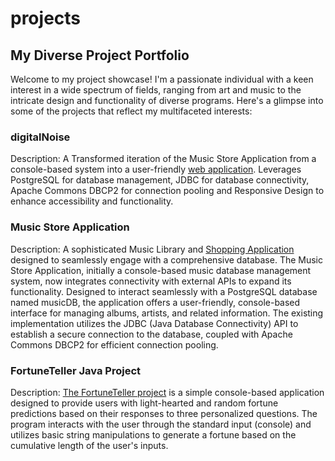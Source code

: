 # projects


## My Diverse Project Portfolio
Welcome to my project showcase! I'm a passionate individual with a keen interest in a wide spectrum of fields, ranging from art and music to the intricate design and functionality of diverse programs. Here's a glimpse into some of the projects that reflect my multifaceted interests:

### digitalNoise
Description: A Transformed iteration of the Music Store Application from a console-based system into a user-friendly [web application](https://github.com/jackn513/projects/tree/main/music-vue). Leverages PostgreSQL for database management, JDBC for database connectivity, Apache Commons DBCP2 for connection pooling and Responsive Design to enhance accessibility and functionality.

### Music Store Application
Description: A sophisticated Music Library and [Shopping Application](https://github.com/jackn513/projects/tree/main/music-application) designed to seamlessly engage with a comprehensive database. The Music Store Application, initially a console-based music database management system, now integrates connectivity with external APIs to expand its functionality. Designed to interact seamlessly with a PostgreSQL database named musicDB, the application offers a user-friendly, console-based interface for managing albums, artists, and related information. The existing implementation utilizes the JDBC (Java Database Connectivity) API to establish a secure connection to the database, coupled with Apache Commons DBCP2 for efficient connection pooling.

### FortuneTeller Java Project
Description: [The FortuneTeller project](https://github.com/jackn513/projects/tree/main/Fortune%20Teller) is a simple console-based application designed to provide users with light-hearted and random fortune predictions based on their responses to three personalized questions. The program interacts with the user through the standard input (console) and utilizes basic string manipulations to generate a fortune based on the cumulative length of the user's inputs.
